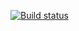 [![Build status](https://ci.appveyor.com/api/projects/status/ohg0smwpail1vsei?svg=true)](https://ci.appveyor.com/project/Anastasy88/setting-ci)
